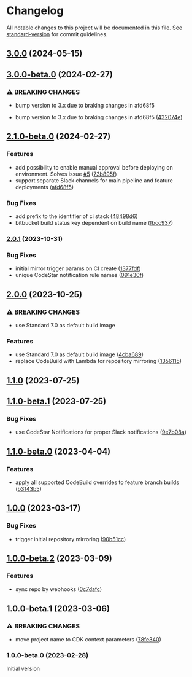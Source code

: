 # Changelog

All notable changes to this project will be documented in this file. See [standard-version](https://github.com/conventional-changelog/standard-version) for commit guidelines.

## [3.0.0](https://github.com/merapar/opinionated-ci-pipeline/compare/v3.0.0-beta.0...v3.0.0) (2024-05-15)

## [3.0.0-beta.0](https://github.com/merapar/opinionated-ci-pipeline/compare/v2.1.0-beta.0...v3.0.0-beta.0) (2024-02-27)


### ⚠ BREAKING CHANGES

* bump version to 3.x due to braking changes in afd68f5

* bump version to 3.x due to braking changes in afd68f5 ([432074e](https://github.com/merapar/opinionated-ci-pipeline/commit/432074e25488eb4e1f4eebe01650822d3674a8a4))

## [2.1.0-beta.0](https://github.com/merapar/opinionated-ci-pipeline/compare/v2.0.1...v2.1.0-beta.0) (2024-02-27)


### Features

* add possibility to enable manual approval before deploying on environment. Solves issue [#5](https://github.com/merapar/opinionated-ci-pipeline/issues/5) ([73b895f](https://github.com/merapar/opinionated-ci-pipeline/commit/73b895f50b264286121235c863c1b8bcee1a61f9))
* support separate Slack channels for main pipeline and feature deployments ([afd68f5](https://github.com/merapar/opinionated-ci-pipeline/commit/afd68f50986b905ffbd859663d871afb1b57e12e))


### Bug Fixes

* add prefix to the identifier of ci stack ([48498d6](https://github.com/merapar/opinionated-ci-pipeline/commit/48498d675ab6bbfa009ae864bc6f655fd23dadc4))
* bitbucket build status key dependent on build name ([fbcc937](https://github.com/merapar/opinionated-ci-pipeline/commit/fbcc9370a4696989c131d5c42fe3be76926bfb24))

### [2.0.1](https://github.com/merapar/opinionated-ci-pipeline/compare/v2.0.0...v2.0.1) (2023-10-31)


### Bug Fixes

* initial mirror trigger params on CI create ([1377fdf](https://github.com/merapar/opinionated-ci-pipeline/commit/1377fdf21f2ea675c975f90b23b4c29aaf1db1a3))
* unique CodeStar notification rule names ([091e30f](https://github.com/merapar/opinionated-ci-pipeline/commit/091e30f881752aa2fcb99b5c87c6513991c7f00f))

## [2.0.0](https://github.com/merapar/opinionated-ci-pipeline/compare/v2.0.0-beta.2...v2.0.0) (2023-10-25)

### ⚠ BREAKING CHANGES

* use Standard 7.0 as default build image

### Features

* use Standard 7.0 as default build image ([4cba689](https://github.com/merapar/opinionated-ci-pipeline/commit/4cba689c0143a9939791ebb125d60b6d09a8aef6))
* replace CodeBuild with Lambda for repository mirroring ([1356115](https://github.com/merapar/opinionated-ci-pipeline/commit/1356115764c4741581e8cc0207d338fb83826eb6))

## [1.1.0](https://github.com/merapar/opinionated-ci-pipeline/compare/v1.1.0-beta.1...v1.1.0) (2023-07-25)

## [1.1.0-beta.1](https://github.com/merapar/opinionated-ci-pipeline/compare/v1.1.0-beta.0...v1.1.0-beta.1) (2023-07-25)


### Bug Fixes

* use CodeStar Notifications for proper Slack notifications ([9e7b08a](https://github.com/merapar/opinionated-ci-pipeline/commit/9e7b08a11fc472093436633f070402c29b614078))

## [1.1.0-beta.0](https://github.com/merapar/opinionated-ci-pipeline/compare/v1.0.0...v1.1.0-beta.0) (2023-04-04)


### Features

* apply all supported CodeBuild overrides to feature branch builds ([b3143b5](https://github.com/merapar/opinionated-ci-pipeline/commit/b3143b5ad536b0b944d7e4d1cf08d97d163ce6ab))

## [1.0.0](https://github.com/merapar/opinionated-ci-pipeline/compare/v1.0.0-beta.2...v1.0.0) (2023-03-17)


### Bug Fixes

* trigger initial repository mirroring ([90b51cc](https://github.com/merapar/opinionated-ci-pipeline/commit/90b51ccf476a452c2b6bfbfd3853841382f24870))

## [1.0.0-beta.2](https://github.com/merapar/opinionated-ci-pipeline/compare/v1.0.0-beta.1...v1.0.0-beta.2) (2023-03-09)


### Features

* sync repo by webhooks ([0c7dafc](https://github.com/merapar/opinionated-ci-pipeline/commit/0c7dafcf6a6601304227d1a466c3f83b9c5925f2))

## 1.0.0-beta.1 (2023-03-06)


### ⚠ BREAKING CHANGES

* move project name to CDK context parameters ([78fe340](https://github.com/merapar/opinionated-ci-pipeline/commit/78fe3408bbbbf1eab221f7791801cf17aaeb71e0))

### 1.0.0-beta.0 (2023-02-28)

Initial version
